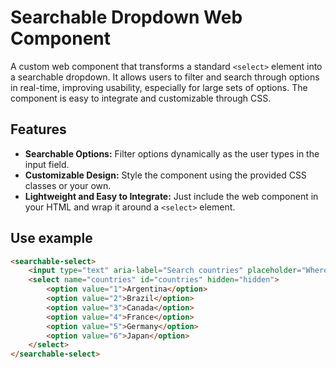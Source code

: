 # Searchable Dropdown Web Component

A custom web component that transforms a standard `<select>` element into a searchable dropdown. It allows users to filter and search through options in real-time, improving usability, especially for large sets of options. The component is easy to integrate and customizable through CSS.

## Features

- **Searchable Options:** Filter options dynamically as the user types in the input field.
- **Customizable Design:** Style the component using the provided CSS classes or your own.
- **Lightweight and Easy to Integrate:** Just include the web component in your HTML and wrap it around a `<select>` element.

## Use example

```html
<searchable-select>
    <input type="text" aria-label="Search countries" placeholder="Where are you from?">
    <select name="countries" id="countries" hidden="hidden">
        <option value="1">Argentina</option>
        <option value="2">Brazil</option>
        <option value="3">Canada</option>
        <option value="4">France</option>
        <option value="5">Germany</option>
        <option value="6">Japan</option>
    </select>
</searchable-select>

```